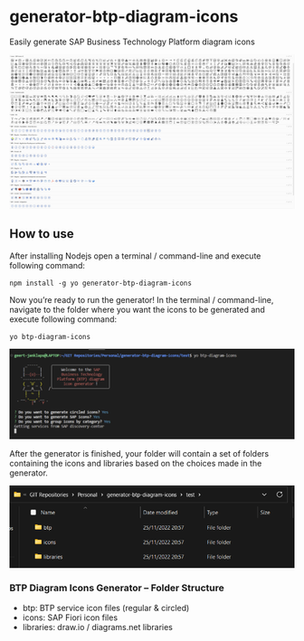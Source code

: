 # generator-btp-diagram-icons
Easily generate SAP Business Technology Platform diagram icons

![Generated draw.io / diagrams.net library](/doc/draw-io-library.png "Generated draw.io / diagrams.net library")

## How to use
After installing Nodejs open a terminal / command-line and execute following command:

```
npm install -g yo generator-btp-diagram-icons
```

Now you’re ready to run the generator! In the terminal / command-line, navigate to the folder where you want the icons to be generated and execute following command:

```
yo btp-diagram-icons
```

![BTP Diagram Icons Generator](/doc/generator.png "BTP Diagram Icons Generator")

After the generator is finished, your folder will contain a set of folders containing the icons and libraries based on the choices made in the generator.

![BTP Diagram Icons Generator – Folder Structure](/doc/folder-structure.png "BTP Diagram Icons Generator – Folder Structure")

### BTP Diagram Icons Generator – Folder Structure

- btp: BTP service icon files (regular & circled)
- icons: SAP Fiori icon files
- libraries: draw.io / diagrams.net libraries
